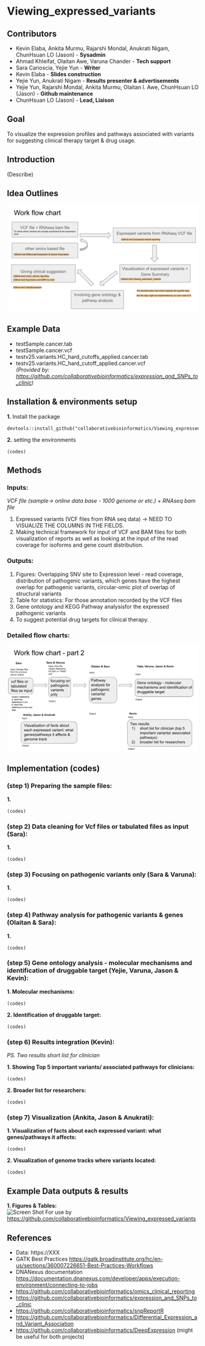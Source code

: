 # Viewing_expressed_variants


## Contributors 
-  Kevin Elaba, Ankita Murmu, Rajarshi Mondal, Anukrati Nigam, ChunHsuan LO (Jason) - **Sysadmin** 
-  Ahmad Khleifat, Olaitan Awe, Varuna Chander - **Tech support**
-  Sara Carioscia, Yejie Yun - **Writer**
-  Kevin Elaba - **Slides construction** 
-  Yejie Yun, Anukrati Nigam - **Results presenter & advertisements** 
-  Yejie Yun, Rajarshi Mondal, Ankita Murmu, Olaitan I. Awe, ChunHsuan LO (Jason) - **Github maintenance**
-  ChunHsuan LO (Jason) - **Lead, Liaison** 


## Goal 
To visualize the expression profiles and pathways associated with variants for suggesting clinical therapy target & drug usage.


## Introduction 
(Describe)


## Idea Outlines
![](pictures/idea_outlines.png)


## Example Data 
-  testSample.cancer.tab <br/>
-  testSample.cancer.vcf <br/>
-  testv25.variants.HC_hard_cutoffs_applied.cancer.tab <br/>
-  testv25.variants.HC_hard_cutoff_applied.cancer.vcf <br/>
_(Provided by: https://github.com/collaborativebioinformatics/expression_and_SNPs_to_clinic)_

## Installation & environments setup
**1.** Install the package
```
devtools::install_github("collaborativebioinformatics/Viewing_expressed_variants")
```
**2.** setting the environments
```
(codes)
```

## Methods

### Inputs:
_VCF file (sample-> online data base - 1000 genome or etc.) + RNAseq bam file_
1. Expressed variants (VCF files from RNA seq data) -> NEED TO VISUALIZE THE COLUMNS IN THE FIELDS.
2. Making technical framework for input of VCF and BAM files for both visualization of reports as well as looking at the input of the read coverage for isoforms and gene count distribution.

### Outputs:
1. Figures: Overlapping SNV site to Expression level - read coverage, distribution of pathogenic variants, which genes have the highest overlap for pathogenic variants, circular-omic plot of overlap of structural variants 
2. Table for statistics: For those annotation recorded by the VCF files 
3. Gene ontology and KEGG Pathway analysisfor the expressed pathogenic variants 
4. To suggest potential drug targets for clinical therapy.

### Detailed flow charts:
![](pictures/workflow_charts.png)


## Implementation (codes)

### (step 1) Preparing the sample files:<br/>
**1.**<br/>
```
(codes)
```

### (step 2) Data cleaning for Vcf files or tabulated files as input (Sara):<br/>
**1.**<br/>
```
(codes)
```

### (step 3) Focusing on pathogenic variants only (Sara & Varuna):<br/>
**1.**<br/>
```
(codes)
```

### (step 4) Pathway analysis for pathogenic variants & genes (Olaitan & Sara):<br/>
**1.**<br/>
```
(codes)
```

### (step 5) Gene ontology analysis - molecular mechanisms and identification of druggable target (Yejie, Varuna, Jason & Kevin):<br/>
**1. Molecular mechanisms:**<br/>
```
(codes)
```
**2. Identification of druggable target:**<br/>
```
(codes)
```

### (step 6) Results integration (Kevin):<br/>
_PS. Two results short list for clinician<br/>_

**1. Showing Top 5 important variants/ associated pathways for clinicians:**<br/>
```
(codes)
```
**2. Broader list for researchers:**<br/>
```
(codes)
```

### (step 7) Visualization (Ankita, Jason & Anukrati):<br/>
**1. Visualization of facts about each expressed variant: what genes/pathways it affects:**<br/>
```
(codes)
```
**2. Visualization of genome tracks where variants located:**<br/>
```
(codes)
```


## Example Data outputs & results
**1. Figures & Tables:**<br/>
<img width="323" alt="Screen Shot " src="https://XXX.png">
For use by https://github.com/collaborativebioinformatics/Viewing_expressed_variants


## References 
- Data: https://XXX
- GATK Best Practices https://gatk.broadinstitute.org/hc/en-us/sections/360007226651-Best-Practices-Workflows 
- DNANexus documentation https://documentation.dnanexus.com/developer/apps/execution-environment/connecting-to-jobs 
- https://github.com/collaborativebioinformatics/omics_clinical_reporting
- https://github.com/collaborativebioinformatics/expression_and_SNPs_to_clinic
- https://github.com/collaborativebioinformatics/snpReportR
- https://github.com/collaborativebioinformatics/Differential_Expression_and_Variant_Association
- https://github.com/collaborativebioinformatics/DeepExpression (might be useful for both projects)

